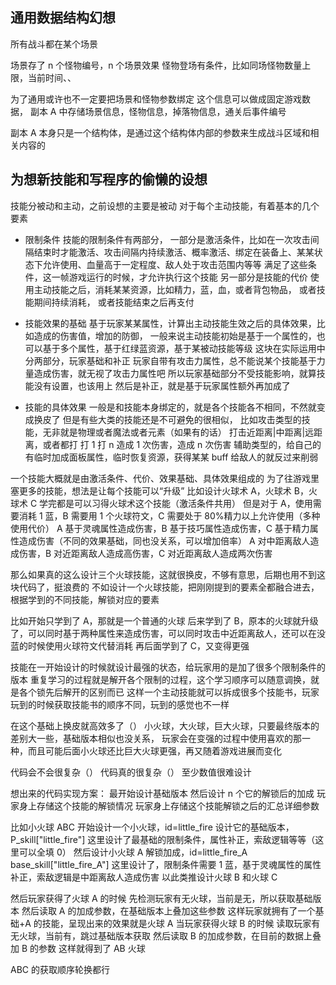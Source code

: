 ## 通用数据结构幻想

所有战斗都在某个场景

场景存了 n 个怪物编号，n 个场景效果
怪物登场有条件，比如同场怪物数量上限，当前时间、、

为了通用或许也不一定要把场景和怪物参数绑定
这个信息可以做成固定游戏数据，
副本 A 中存储场景信息，怪物信息，掉落物信息，通关后事件编号

副本 A 本身只是一个结构体，是通过这个结构体内部的参数来生成战斗区域和相关内容的

## 为想新技能和写程序的偷懒的设想

技能分被动和主动，之前设想的主要是被动
对于每个主动技能，有着基本的几个要素

-   限制条件
    技能的限制条件有两部分，
    一部分是激活条件，比如在一次攻击间隔结束时才能激活、攻击间隔内持续激活、概率激活、绑定在装备上、某某状态下允许使用、血量高于一定程度、敌人处于攻击范围内等等
    满足了这些条件，这一帧游戏运行的时候，才允许执行这个技能
    另一部分是技能的代价
    使用主动技能之后，消耗某某资源，比如精力，蓝，血，或者背包物品，
    或者技能期间持续消耗，
    或者技能结束之后再支付

-   技能效果的基础
    基于玩家某某属性，计算出主动技能生效之后的具体效果，比如造成的伤害值，增加的防御，
    一般来说主动技能初始是基于一个属性的，也可以基于多个属性，基于红绿蓝资源，基于某被动技能等级
    这块在实际运用中分两部分，玩家基础和补正
    玩家自带有攻击力属性，总不能说某个技能基于力量造成伤害，就无视了攻击力属性吧
    所以玩家基础部分不受技能影响，就算技能没有设置，也该用上
    然后是补正，就是基于玩家属性额外再加成了

-   技能的具体效果
    一般是和技能本身绑定的，就是各个技能各不相同，不然就变成换皮了
    但是有些大类的技能还是不可避免的很相似，
    比如攻击类型的技能，无非就是物理或者魔法或者元素（如果有的话）
    打击近距离|中距离|远距离，或者都打
    打 1 打 n
    造成 1 次伤害，造成 n 次伤害
    辅助类型的，给自己的有临时加成面板属性，临时恢复资源，获得某某 buff
    给敌人的就反过来削弱

一个技能大概就是由激活条件、代价、效果基础、具体效果组成的
为了往游戏里塞更多的技能，想法是让每个技能可以“升级”
比如设计火球术 A，火球术 B，火球术 C
学完都是可以习得火球术这个技能（激活条件共用）
但是对于 A，使用需要消耗 1 蓝，B 需要用 1 个火球符文，C 需要处于 80%精力以上允许使用（多种使用代价）
A 基于灵魂属性造成伤害，B 基于技巧属性造成伤害，C 基于精力属性造成伤害（不同的效果基础，同也没关系，可以增加倍率）
A 对中距离敌人造成伤害，B 对近距离敌人造成高伤害，C 对近距离敌人造成两次伤害

那么如果真的这么设计三个火球技能，这就很换皮，不够有意思，后期也用不到这块代码了，挺浪费的
不如设计一个火球技能，把刚刚提到的要素全都融合进去，根据学到的不同技能，解锁对应的要素

比如开始只学到了 A，那就是一个普通的火球
后来学到了 B，原本的火球就升级了，可以同时基于两种属性来造成伤害，可以同时攻击中近距离敌人，还可以在没蓝的时候使用火球符文代替消耗
再后面学到了 C，又变得更强

技能在一开始设计的时候就设计最强的状态，给玩家用的是加了很多个限制条件的版本
重复学习的过程就是解开各个限制的过程，这个学习顺序可以随意调换，就是各个锁先后解开的区别而已
这样一个主动技能就可以拆成很多个技能书，玩家玩到的时候获取技能书的顺序不同，玩到的感觉也不一样

在这个基础上换皮就高效多了（）
小火球，大火球，巨大火球，只要最终版本的差别大一些，基础版本相似也没关系，
玩家会在变强的过程中使用喜欢的那一种，而且可能后面小火球还比巨大火球更强，再又随着游戏进展而变化

代码会不会很复杂（）
代码真的很复杂（）
至少数值很难设计

想出来的代码实现方案：
最开始设计基础版本
然后设计 n 个它的解锁后的加成
玩家身上存储这个技能的解锁情况
玩家身上存储这个技能解锁之后的汇总详细参数

比如小火球 ABC
开始设计一个小火球，id=little_fire
设计它的基础版本，P_skill["little_fire"]
这里设计了最基础的限制条件，属性补正，索敌逻辑等等（这里可以全填 0）
然后设计小火球 A 解锁加成，id=little_fire_A
base_skill["little_fire_A"]
这里设计了，限制条件需要 1 蓝，基于灵魂属性的属性补正，索敌逻辑是中距离敌人造成伤害
以此类推设计火球 B 和火球 C

然后玩家获得了火球 A 的时候
先检测玩家有无火球，当前是无，所以获取基础版本
然后读取 A 的加成参数，在基础版本上叠加这些参数
这样玩家就拥有了一个基础+A 的技能，呈现出来的效果就是火球 A
当玩家获得火球 B 的时候
读取玩家有无火球，当前有，跳过基础版本获取
然后读取 B 的加成参数，在目前的数据上叠加 B 的参数
这样就得到了 AB 火球

ABC 的获取顺序轮换都行
